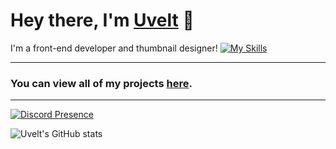 # Hey there, I'm [Uvelt](https://github.com/Uveltt) 👋

I'm a front-end developer and thumbnail designer!
[![My Skills](https://skillicons.dev/icons?i=js,html,css,vscode,visualstudio,powershell,mongodb,pr,blender)](https://skillicons.dev)

<hr>

### You can view all of my projects [here](https://github.com/Uveltt?tab=repositories).

<hr>

[![Discord Presence](https://lanyard.cnrad.dev/api/832910537343893504)](https://discord.com/users/832910537343893504)

![Uvelt's GitHub stats](https://github-readme-stats.vercel.app/api?username=uveltt&show_icons=true&theme=dracula)
